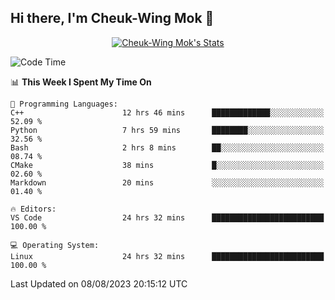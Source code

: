 ## Hi there, I'm Cheuk-Wing Mok 👋

<!--
**mozro0327/mozro0327** is a ✨ _special_ ✨ repository because its `README.md` (this file) appears on your GitHub profile.

Here are some ideas to get you started:

- 🔭 I’m currently working on ...
- 🌱 I’m currently learning ...
- 👯 I’m looking to collaborate on ...
- 🤔 I’m looking for help with ...
- 💬 Ask me about ...
- 📫 How to reach me: ...
- 😄 Pronouns: ...
- ⚡ Fun fact: ...
-->

<p align="center">
  <a href="https://github.com/mozro0327" class="rich-diff-level-one">
    <img src="https://github-readme-stats.vercel.app/api?username=mozro0327&title_color=333&text_color=777" alt="Cheuk-Wing Mok's Stats" >
    <!-- &hide=issues
    <img src="https://github-readme-stats.vercel.app/api?username=mozro0327&hide=issues&title_color=333&text_color=777" alt="Cheuk-Wing Mok's Stats" >
    -->
  </a>
</p>

<!--START_SECTION:waka-->
![Code Time](http://img.shields.io/badge/Code%20Time-1%2C815%20hrs%2030%20mins-blue)

📊 **This Week I Spent My Time On** 

```text
💬 Programming Languages: 
C++                      12 hrs 46 mins      █████████████░░░░░░░░░░░░   52.09 % 
Python                   7 hrs 59 mins       ████████░░░░░░░░░░░░░░░░░   32.56 % 
Bash                     2 hrs 8 mins        ██░░░░░░░░░░░░░░░░░░░░░░░   08.74 % 
CMake                    38 mins             █░░░░░░░░░░░░░░░░░░░░░░░░   02.60 % 
Markdown                 20 mins             ░░░░░░░░░░░░░░░░░░░░░░░░░   01.40 % 

🔥 Editors: 
VS Code                  24 hrs 32 mins      █████████████████████████   100.00 % 

💻 Operating System: 
Linux                    24 hrs 32 mins      █████████████████████████   100.00 % 
```


 Last Updated on 08/08/2023 20:15:12 UTC
<!--END_SECTION:waka-->
